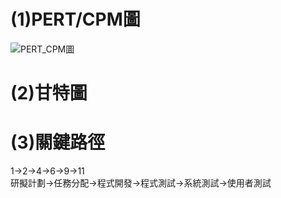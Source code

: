 # (1)PERT/CPM圖
![PERT_CPM圖](PERT_CPM圖.png "PERT/CPM圖")
# (2)甘特圖

# (3)關鍵路徑
1->2->4->6->9->11  
研擬計劃->任務分配->程式開發->程式測試->系統測試->使用者測試

